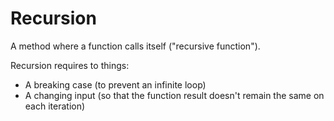 # Recursion

A method where a function calls itself ("recursive function").

Recursion requires to things:

- A breaking case (to prevent an infinite loop)
- A changing input (so that the function result doesn't remain the same on each iteration)
